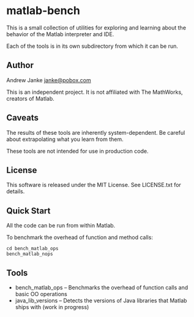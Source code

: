 matlab-bench
============

This is a small collection of utilities for exploring and learning about the behavior of the Matlab interpreter and IDE.

Each of the tools is in its own subdirectory from which it can be run.

## Author

Andrew Janke <janke@pobox.com>

This is an independent project. It is not affiliated with The MathWorks, creators of Matlab.

## Caveats

The results of these tools are inherently system-dependent. Be careful about extrapolating what you learn from them.

These tools are not intended for use in production code.

## License

This software is released under the MIT License. See LICENSE.txt for details.

## Quick Start

All the code can be run from within Matlab.

To benchmark the overhead of function and method calls:

    cd bench_matlab_ops
    bench_matlab_nops

## Tools

* bench_matlab_ops – Benchmarks the overhead of function calls and basic OO operations
* java_lib_versions – Detects the versions of Java libraries that Matlab ships with (work in progress)
